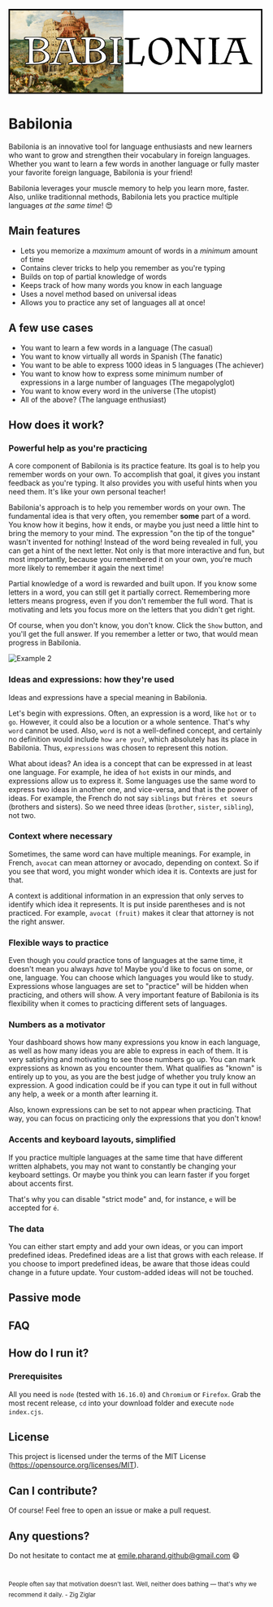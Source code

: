 ![Example 1](public/img/logo.png)

# Babilonia

Babilonia is an innovative tool for language enthusiasts and new learners who want to grow and strengthen their vocabulary in foreign languages. Whether you want to learn a few words in another language or fully master your favorite foreign language, Babilonia is your friend!

Babilonia leverages your muscle memory to help you learn more, faster. Also, unlike traditionnal methods, Babilonia lets you practice multiple languages *at the same time*! :heart_eyes:

## Main features

- Lets you memorize a *maximum* amount of words in a *minimum* amount of time
- Contains clever tricks to help you remember as you're typing
- Builds on top of partial knowledge of words
- Keeps track of how many words you know in each language
- Uses a novel method based on universal ideas
- Allows you to practice any set of languages all at once!

## A few use cases
- You want to learn a few words in a language (The casual)
- You want to know virtually all words in Spanish (The fanatic)
- You want to be able to express 1000 ideas in 5 languages (The achiever)
- You want to know how to express some minimum number of expressions in a large number of languages (The megapolyglot)
- You want to know every word in the universe (The utopist)
- All of the above? (The language enthusiast)

## How does it work?

### Powerful help as you're practicing

A core component of Babilonia is its practice feature. Its goal is to help you remember words on your own. To accomplish that goal, it gives you instant feedback as you're typing. It also provides you with useful hints when you need them. It's like your own personal teacher!

Babilonia's approach is to help you remember words on your own. The fundamental idea is that very often, you remember **some** part of a word. You know how it begins, how it ends, or maybe you just need a little hint to bring the memory to your mind. The expression "on the tip of the tongue" wasn't invented for nothing! Instead of the word being revealed in full, you can get a hint of the next letter. Not only is that more interactive and fun, but most importantly, because you remembered it on your own, you're much more likely to remember it again the next time!

Partial knowledge of a word is rewarded and built upon. If you know some letters in a word, you can still get it partially correct. Remembering more letters means progress, even if you don't remember the full word. That is motivating and lets you focus more on the letters that you didn't get right.

Of course, when you don't know, you don't know. Click the `Show` button, and you'll get the full answer. If you remember a letter or two, that would mean progress in Babilonia.

![Example 2](images/example2.png)

### Ideas and expressions: how they're used
Ideas and expressions have a special meaning in Babilonia.

Let's begin with expressions. Often, an expression is a word, like `hot` or `to go`. However, it could also be a locution or a whole sentence. That's why `word` cannot be used. Also, `word` is not a well-defined concept, and certainly no definition would include `how are you?`, which absolutely has its place in Babilonia. Thus, `expressions` was chosen to represent this notion.

What about ideas? An idea is a concept that can be expressed in at least one language. For example, he idea of `hot` exists in our minds, and expressions allow us to express it. Some languages use the same word to express two ideas in another one, and vice-versa, and that is the power of ideas. For example, the French do not say `siblings` but `frères et soeurs` (brothers and sisters). So we need three ideas (`brother`, `sister`, `sibling`), not two.

### Context where necessary
Sometimes, the same word can have multiple meanings. For example, in French, `avocat` can mean attorney or avocado, depending on context. So if you see that word, you might wonder which idea it is. Contexts are just for that.

A context is additional information in an expression that only serves to identify which idea it represents. It is put inside parentheses and is not practiced. For example, `avocat (fruit)` makes it clear that attorney is not the right answer.

### Flexible ways to practice
Even though you *could* practice tons of languages at the same time, it doesn't mean you always *have* to! Maybe you'd like to focus on some, or one, language. You can choose which languages you would like to study. Expressions whose languages are set to "practice" will be hidden when practicing, and others will show. A very important feature of Babilonia is its flexibility when it comes to practicing different sets of languages.

### Numbers as a motivator
Your dashboard shows how many expressions you know in each language, as well as how many ideas you are able to express in each of them. It is very satisfying and motivating to see those numbers go up. You can mark expressions as known as you encounter them. What qualifies as "known" is entirely up to you, as you are the best judge of whether you truly know an expression. A good indication could be if you can type it out in full without any help, a week or a month after learning it.

Also, known expressions can be set to not appear when practicing. That way, you can focus on practicing only the expressions that you don't know!

### Accents and keyboard layouts, simplified
If you practice multiple languages at the same time that have different written alphabets, you may not want to constantly be changing your keyboard settings. Or maybe you think you can learn faster if you forget about accents first.

That's why you can disable "strict mode" and, for instance, `e` will be accepted for `é`.

### The data
You can either start empty and add your own ideas, or you can import predefined ideas. Predefined ideas are a list that grows with each release. If you choose to import predefined ideas, be aware that those ideas could change in a future update. Your custom-added ideas will not be touched.

## Passive mode

## FAQ

## How do I run it?

### Prerequisites

All you need is `node` (tested with `16.16.0`) and `Chromium` or `Firefox`. Grab the most recent release, `cd` into your download folder and execute `node index.cjs`.

## License

This project is licensed under the terms of the MIT License (https://opensource.org/licenses/MIT).

## Can I contribute?

Of course! Feel free to open an issue or make a pull request.

## Any questions?

Do not hesitate to contact me at emile.pharand.github@gmail.com :smile:
<br>
<br>
<br>
<sub>People often say that motivation doesn't last. Well, neither does bathing — that's why we recommend it daily. - Zig Ziglar</sub>